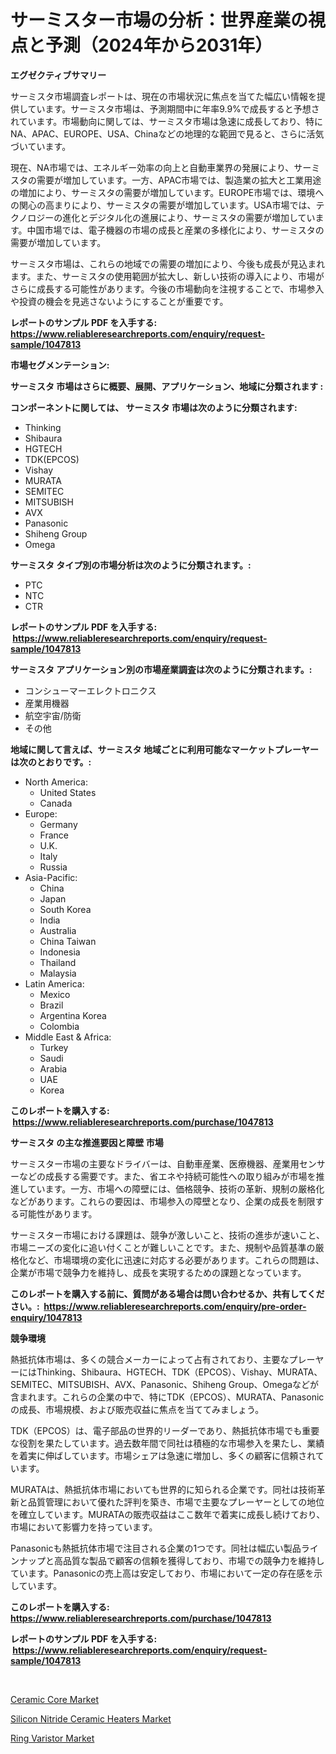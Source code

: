 <p><h1>サーミスター市場の分析：世界産業の視点と予測（2024年から2031年）</h1></p><p><strong>エグゼクティブサマリー</strong></p>
<p><p>サーミスタ市場調査レポートは、現在の市場状況に焦点を当てた幅広い情報を提供しています。サーミスタ市場は、予測期間中に年率9.9%で成長すると予想されています。市場動向に関しては、サーミスタ市場は急速に成長しており、特にNA、APAC、EUROPE、USA、Chinaなどの地理的な範囲で見ると、さらに活気づいています。</p><p>現在、NA市場では、エネルギー効率の向上と自動車業界の発展により、サーミスタの需要が増加しています。一方、APAC市場では、製造業の拡大と工業用途の増加により、サーミスタの需要が増加しています。EUROPE市場では、環境への関心の高まりにより、サーミスタの需要が増加しています。USA市場では、テクノロジーの進化とデジタル化の進展により、サーミスタの需要が増加しています。中国市場では、電子機器の市場の成長と産業の多様化により、サーミスタの需要が増加しています。</p><p>サーミスタ市場は、これらの地域での需要の増加により、今後も成長が見込まれます。また、サーミスタの使用範囲が拡大し、新しい技術の導入により、市場がさらに成長する可能性があります。今後の市場動向を注視することで、市場参入や投資の機会を見逃さないようにすることが重要です。</p></p>
<p><strong>レポートのサンプル PDF を入手する: <a href="https://www.reliableresearchreports.com/enquiry/request-sample/1047813">https://www.reliableresearchreports.com/enquiry/request-sample/1047813</a></strong></p>
<p><strong>市場セグメンテーション:</strong></p>
<p><strong> サーミスタ 市場はさらに概要、展開、アプリケーション、地域に分類されます :</strong></p>
<p><strong>コンポーネントに関しては、 サーミスタ 市場は次のように分類されます: &nbsp;</strong></p>
<p><ul><li>Thinking</li><li>Shibaura</li><li>HGTECH</li><li>TDK(EPCOS)</li><li>Vishay</li><li>MURATA</li><li>SEMITEC</li><li>MITSUBISH</li><li>AVX</li><li>Panasonic</li><li>Shiheng Group</li><li>Omega</li></ul></p>
<p><strong> サーミスタ タイプ別の市場分析は次のように分類されます。:</strong></p>
<p><ul><li>PTC</li><li>NTC</li><li>CTR</li></ul></p>
<p><strong>レポートのサンプル PDF を入手する: &nbsp;<a href="https://www.reliableresearchreports.com/enquiry/request-sample/1047813">https://www.reliableresearchreports.com/enquiry/request-sample/1047813</a></strong></p>
<p><strong> サーミスタ アプリケーション別の市場産業調査は次のように分類されます。:</strong></p>
<p><ul><li>コンシューマーエレクトロニクス</li><li>産業用機器</li><li>航空宇宙/防衛</li><li>その他</li></ul></p>
<p><strong>地域に関して言えば、サーミスタ 地域ごとに利用可能なマーケットプレーヤーは次のとおりです。:</strong></p>
<p><ul>
    <li>
        North America:
        <ul>
            <li>United States</li>
            <li>Canada</li>
        </ul>
    </li>
    <li>
        Europe:
        <ul>
            <li>Germany</li>
            <li>France</li>
            <li>U.K.</li>
            <li>Italy</li>
            <li>Russia</li>
        </ul>
    </li>
    <li>
        Asia-Pacific:
        <ul>
            <li>China</li>
            <li>Japan</li>
            <li>South Korea</li>
            <li>India</li>
            <li>Australia</li>
            <li>China Taiwan</li>
            <li>Indonesia</li>
            <li>Thailand</li>
            <li>Malaysia</li>
        </ul>
    </li>
    <li>
        Latin America:
        <ul>
            <li>Mexico</li>
            <li>Brazil</li>
            <li>Argentina Korea</li>
            <li>Colombia</li>
        </ul>
    </li>
    <li>
        Middle East & Africa:
        <ul>
            <li>Turkey</li>
            <li>Saudi</li>
            <li>Arabia</li>
            <li>UAE</li>
            <li>Korea</li>
        </ul>
    </li>
    </ul></p>
<p><strong>このレポートを購入する: &nbsp;<a href="https://www.reliableresearchreports.com/purchase/1047813">https://www.reliableresearchreports.com/purchase/1047813</a></strong></p>
<p><strong>サーミスタ の主な推進要因と障壁 市場</strong></p>
<p><p>サーミスター市場の主要なドライバーは、自動車産業、医療機器、産業用センサーなどの成長する需要です。また、省エネや持続可能性への取り組みが市場を推進しています。一方、市場への障壁には、価格競争、技術の革新、規制の厳格化などがあります。これらの要因は、市場参入の障壁となり、企業の成長を制限する可能性があります。</p><p>サーミスター市場における課題は、競争が激しいこと、技術の進歩が速いこと、市場ニーズの変化に追い付くことが難しいことです。また、規制や品質基準の厳格化など、市場環境の変化に迅速に対応する必要があります。これらの問題は、企業が市場で競争力を維持し、成長を実現するための課題となっています。</p></p>
<p><strong>このレポートを購入する前に、質問がある場合は問い合わせるか、共有してください。:&nbsp; <a href="https://www.reliableresearchreports.com/enquiry/pre-order-enquiry/1047813">https://www.reliableresearchreports.com/enquiry/pre-order-enquiry/1047813</a></strong></p>
<p><strong>競争環境</strong></p>
<p><p>熱抵抗体市場は、多くの競合メーカーによって占有されており、主要なプレーヤーにはThinking、Shibaura、HGTECH、TDK（EPCOS）、Vishay、MURATA、SEMITEC、MITSUBISH、AVX、Panasonic、Shiheng Group、Omegaなどが含まれます。これらの企業の中で、特にTDK（EPCOS）、MURATA、Panasonicの成長、市場規模、および販売収益に焦点を当ててみましょう。</p><p>TDK（EPCOS）は、電子部品の世界的リーダーであり、熱抵抗体市場でも重要な役割を果たしています。過去数年間で同社は積極的な市場参入を果たし、業績を着実に伸ばしています。市場シェアは急速に増加し、多くの顧客に信頼されています。</p><p>MURATAは、熱抵抗体市場においても世界的に知られる企業です。同社は技術革新と品質管理において優れた評判を築き、市場で主要なプレーヤーとしての地位を確立しています。MURATAの販売収益はここ数年で着実に成長し続けており、市場において影響力を持っています。</p><p>Panasonicも熱抵抗体市場で注目される企業の1つです。同社は幅広い製品ラインナップと高品質な製品で顧客の信頼を獲得しており、市場での競争力を維持しています。Panasonicの売上高は安定しており、市場において一定の存在感を示しています。</p></p>
<p><strong>このレポートを購入する: &nbsp; <a href="https://www.reliableresearchreports.com/purchase/1047813">https://www.reliableresearchreports.com/purchase/1047813</a></strong></p>
<p><strong>レポートのサンプル PDF を入手する: &nbsp;<a href="https://www.reliableresearchreports.com/enquiry/request-sample/1047813">https://www.reliableresearchreports.com/enquiry/request-sample/1047813</a></strong><strong></strong></p>
<p>&nbsp;</p>
<p><p><a href="https://frill-swim-3cd.notion.site/Ceramic-Core-Market-Provides-Detailed-Segmentation-of-this-Market-based-on-Type-Application-and-Re-097d402eabab4bd3890f7779e209e61a">Ceramic Core Market</a></p><p><a href="https://github.com/singletonthaxterkelliehr2df/Market-Research-Report-List-1/blob/main/silicon-nitride-ceramic-heaters-market.md">Silicon Nitride Ceramic Heaters Market</a></p><p><a href="https://github.com/kufem1/Market-Research-Report-List-2/blob/main/ring-varistor-market.md">Ring Varistor Market</a></p></p>